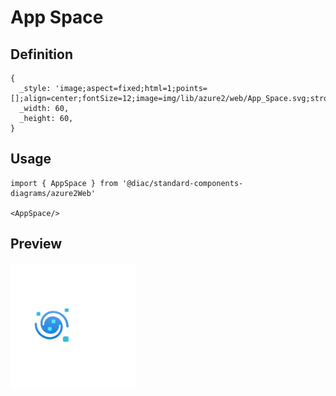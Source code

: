 # App Space

## Definition

```
{
  _style: 'image;aspect=fixed;html=1;points=[];align=center;fontSize=12;image=img/lib/azure2/web/App_Space.svg;strokeColor=none;',
  _width: 60,
  _height: 60,
}
```

## Usage

```
import { AppSpace } from '@diac/standard-components-diagrams/azure2Web'

<AppSpace/>
```

## Preview

<img src="./app-space.png" width="200"/>
